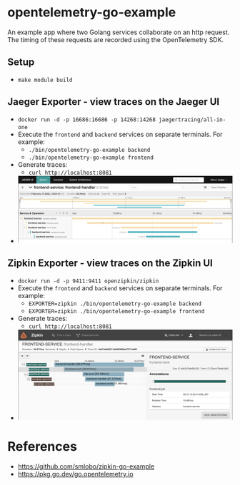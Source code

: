 # opentelemetry-go-example
An example app where two Golang services collaborate on an http request. The timing of these requests are recorded using the OpenTelemetry SDK.

## Setup
* `make module build`

## Jaeger Exporter - view traces on the Jaeger UI
* `docker run -d -p 16686:16686 -p 14268:14268 jaegertracing/all-in-one`
* Execute the `frontend` and `backend` services on separate terminals.
  For example:
  * `./bin/opentelemetry-go-example backend`
  * `./bin/opentelemetry-go-example frontend`
* Generate traces:
  * `curl http://localhost:8081`
* ![Example Jaeger Trace](images/jaeger-screenshot.png?raw=true "Example Jaeger Trace")

## Zipkin Exporter - view traces on the Zipkin UI
* `docker run -d -p 9411:9411 openzipkin/zipkin`
* Execute the `frontend` and `backend` services on separate terminals.
  For example:
    * `EXPORTER=zipkin ./bin/opentelemetry-go-example backend`
    * `EXPORTER=zipkin ./bin/opentelemetry-go-example frontend`
* Generate traces:
    * `curl http://localhost:8081`
* ![Example Zipkin Trace](images/zipkin-screenshot.png?raw=true "Example Zipkin Trace")

# References
* https://github.com/smlobo/zipkin-go-example
* https://pkg.go.dev/go.opentelemetry.io
